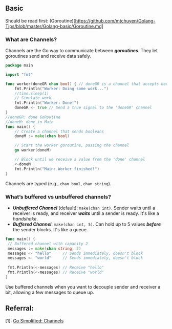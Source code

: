 ## Basic
Should be read first: (Goroutine)[https://github.com/mtchuyen/Golang-Tips/blob/master/Golang-basic/Goroutine.md] 

### What are Channels?
Channels are the Go way to communicate between ***goroutines***. They let goroutines send and receive data safely.

```go
package main

import "fmt"

func worker(doneGR chan bool) { // doneGR is a channel that accepts boolean
	fmt.Println("Worker: Doing some work...")
	//time.sleep(1)
	// Simulate work
	fmt.Println("Worker: Done!")
	doneGR <- true // Send a true signal to the 'doneGR' channel
}
//doneGR: done GoRoutine
//doneM: done in Main
func main() {
	// Create a channel that sends booleans
	doneM := make(chan bool)

	// Start the worker goroutine, passing the channel
	go worker(doneM)

	// Block until we receive a value from the 'done' channel
	<-doneM
	fmt.Println("Main: Worker finished!")
}

```

Channels are typed (e.g., `chan bool`, `chan string`).

### What’s buffered vs unbuffered channels?
- ***Unbuffered Channel*** (default): `make(chan int)`. Sender waits until a receiver is ready, and receiver ***waits*** until a sender is ready. It's like a *handshake*.
- ***Buffered Channel***: `make(chan int, 5)`. Can hold up to 5 values ***before*** the sender blocks. It's like a queue.

```go
func main() {
 // Buffered channel with capacity 2
 messages := make(chan string, 2)
 messages <- "hello"     // Sends immediately, doesn't block
 messages <- "world"     // Sends immediately, doesn't block
 
 fmt.Println(<-messages) // Receive "hello"
 fmt.Println(<-messages) // Receive "world"
}
```

Use buffered channels when you want to decouple sender and receiver a bit, allowing a few messages to queue up.

## Referral:

[1]: [Go Simplified: Channels](https://medium.com/@deepakschoudhary/go-simplified-channels-c480f5771343)

